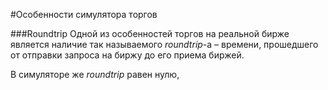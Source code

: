 #Особенности симулятора торгов

###Roundtrip
Одной из особенностей торгов на реальной бирже является наличие так называемого *roundtrip*-а – времени, прошедшего от отправки запроса на биржу до его приема биржей.

В симуляторе же *roundtrip* равен нулю,
